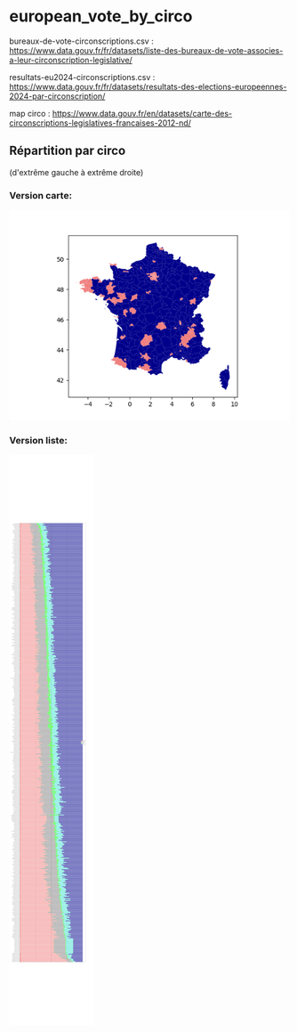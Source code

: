 # european_vote_by_circo

bureaux-de-vote-circonscriptions.csv : https://www.data.gouv.fr/fr/datasets/liste-des-bureaux-de-vote-associes-a-leur-circonscription-legislative/

resultats-eu2024-circonscriptions.csv : https://www.data.gouv.fr/fr/datasets/resultats-des-elections-europeennes-2024-par-circonscription/

map circo : https://www.data.gouv.fr/en/datasets/carte-des-circonscriptions-legislatives-francaises-2012-nd/

## Répartition par circo

(d'extrême gauche à extrême droite)

### Version carte:

![image](data/political_leaning_repartition_map.png)

### Version liste:

![image](data/political_leaning_repartition.png)
